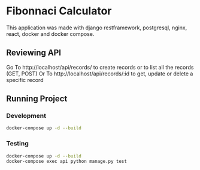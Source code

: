 # Fibonnaci Calculator

This application was made with django restframework, postgresql, nginx, react, docker and docker compose.

## Reviewing API

Go To http://localhost/api/records/ to create records or to list all the records (GET, POST)
Or To http://localhost/api/records/:id to get, update or delete a specific record

## Running Project

### Development

```sh
docker-compose up -d --build
```

### Testing

```sh
docker-compose up -d --build
docker-compose exec api python manage.py test
```
